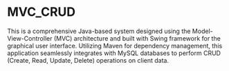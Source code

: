 # MVC_CRUD
This is a comprehensive Java-based system designed using the Model-View-Controller (MVC) architecture and built with Swing framework for the graphical user interface. Utilizing Maven for dependency management, this application seamlessly integrates with MySQL databases to perform CRUD (Create, Read, Update, Delete) operations on client data.
